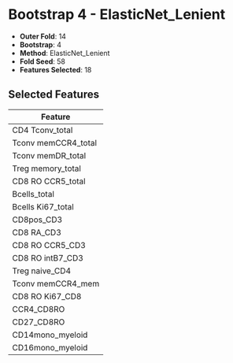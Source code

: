 # Bootstrap 4 - ElasticNet_Lenient

- **Outer Fold**: 14
- **Bootstrap**: 4
- **Method**: ElasticNet_Lenient
- **Fold Seed**: 58
- **Features Selected**: 18

## Selected Features

| Feature |
|---------|
| CD4 Tconv_total |
| Tconv memCCR4_total |
| Tconv memDR_total |
| Treg memory_total |
| CD8 RO CCR5_total |
| Bcells_total |
| Bcells Ki67_total |
| CD8pos_CD3 |
| CD8 RA_CD3 |
| CD8 RO CCR5_CD3 |
| CD8 RO intB7_CD3 |
| Treg naive_CD4 |
| Tconv memCCR4_mem |
| CD8 RO Ki67_CD8 |
| CCR4_CD8RO |
| CD27_CD8RO |
| CD14mono_myeloid |
| CD16mono_myeloid |
